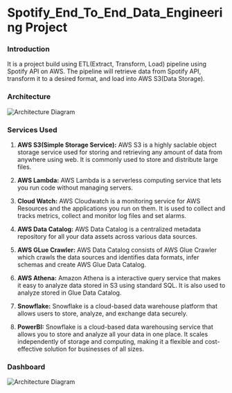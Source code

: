# Spotify_End_To_End_Data_Engineering Project


### Introduction
It is a project build using ETL(Extract, Transform, Load) pipeline using Spotify API on AWS. The pipeline will retrieve data from Spotify API, transform it to a desired format, and load into AWS S3(Data Storage).

### Architecture
![Architecture Diagram](https://github.com/user-attachments/assets/504350dd-973c-4a4c-8459-d008eb0edb31)

### Services Used
1. **AWS S3(Simple Storage Service):** AWS S3 is a highly saclable object storage service used for storing and retrieving any amount of data from anywhere using web. It is commonly used to store and distribute large files.
   
2. **AWS Lambda:** AWS Lambda is a serverless computing service that lets you run code without managing servers.
   
3. **Cloud Watch:** AWS Cloudwatch is a monitoring service for AWS Resources and the applications you run on them. It is used to collect and tracks metrics, collect and monitor log files and set alarms.

4. **AWS Data Catalog:** AWS Data Catalog is a centralized metadata repository for all your data assets across various data sources. 

5. **AWS GLue Crawler:**  AWS Data Catalog consists of AWS Glue Crawler which crawls the data sources and identifies data formats, infer schemas and create AWS Glue Data Catalog.

6. **AWS Athena:**  Amazon Athena is a interactive query service that makes it easy to analyze data stored in S3 using standard SQL. It is also used to analyze stored in Glue Data Catalog.

7.  **Snowflake:** Snowflake is a cloud-based data warehouse platform that allows users to store, analyze, and exchange data securely.

8. **PowerBI:** Snowflake is a cloud-based data warehousing service that allows you to store and analyze all your data in one place. It scales independently of storage and computing, making it a flexible and cost-effective solution for businesses of all sizes.



### Dashboard
![Architecture Diagram](https://github.com/user-attachments/assets/2a6b73b6-9fd5-4ee5-813a-c861c5ee7159)


